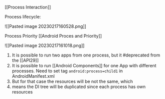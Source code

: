 
[[Process Interaction]]


Process lifecycle:

![[Pasted image 20230217160528.png]]

Process Priority [[Android Proces and Priority]]

![[Pasted image 20230217161018.png]]

1. It is possible to run two apps from one process, but it #deprecated from the [[API29]] 
2. It is possible to run  [[Android Components]] for one App with different processes. Need to set tag `android:process=child1` in AndroidManifest.xml 
3. But for that case the resources will be not the same, which 
4. means the DI tree will be duplicated since each process has own resources
